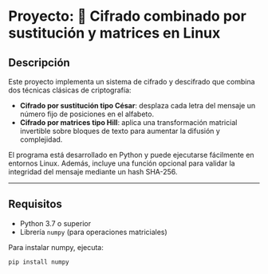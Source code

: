 
# Proyecto: 🔐 Cifrado combinado por sustitución y matrices en Linux

## Descripción

Este proyecto implementa un sistema de cifrado y descifrado que combina dos técnicas clásicas de criptografía:

- **Cifrado por sustitución tipo César**: desplaza cada letra del mensaje un número fijo de posiciones en el alfabeto.
- **Cifrado por matrices tipo Hill**: aplica una transformación matricial invertible sobre bloques de texto para aumentar la difusión y complejidad.

El programa está desarrollado en Python y puede ejecutarse fácilmente en entornos Linux. Además, incluye una función opcional para validar la integridad del mensaje mediante un hash SHA-256.

---

## Requisitos

- Python 3.7 o superior
- Librería `numpy` (para operaciones matriciales)

Para instalar numpy, ejecuta:
```bash
pip install numpy
